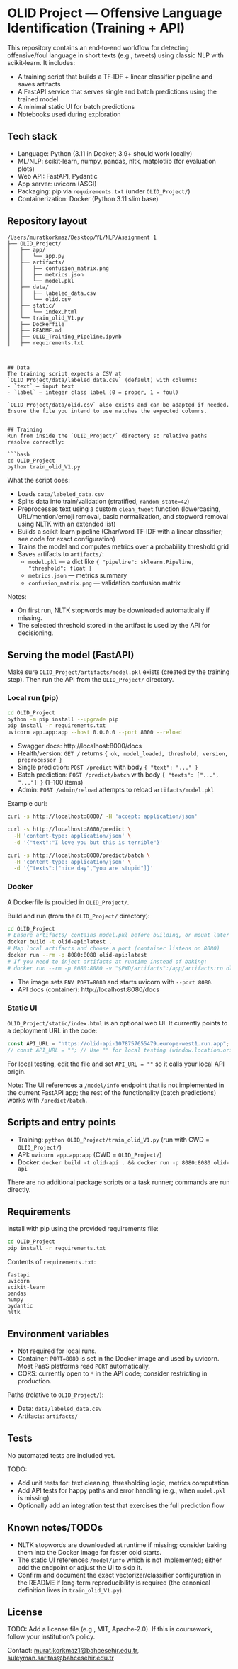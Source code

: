 # OLID Project — Offensive Language Identification (Training + API)

This repository contains an end‑to‑end workflow for detecting offensive/foul language in short texts (e.g., tweets) using classic NLP with scikit‑learn. It includes:
- A training script that builds a TF‑IDF + linear classifier pipeline and saves artifacts
- A FastAPI service that serves single and batch predictions using the trained model
- A minimal static UI for batch predictions
- Notebooks used during exploration


## Tech stack
- Language: Python (3.11 in Docker; 3.9+ should work locally)
- ML/NLP: scikit‑learn, numpy, pandas, nltk, matplotlib (for evaluation plots)
- Web API: FastAPI, Pydantic
- App server: uvicorn (ASGI)
- Packaging: pip via `requirements.txt` (under `OLID_Project/`)
- Containerization: Docker (Python 3.11 slim base)


## Repository layout
```
/Users/muratkorkmaz/Desktop/YL/NLP/Assignment 1
├── OLID_Project/
│   ├── app/
│   │   └── app.py
│   ├── artifacts/
│   │   ├── confusion_matrix.png
│   │   ├── metrics.json
│   │   └── model.pkl
│   ├── data/
│   │   ├── labeled_data.csv
│   │   └── olid.csv
│   ├── static/
│   │   └── index.html
│   └── train_olid_V1.py
│   ├── Dockerfile
│   ├── README.md
│   ├── OLID_Training_Pipeline.ipynb
│   ├── requirements.txt



## Data
The training script expects a CSV at `OLID_Project/data/labeled_data.csv` (default) with columns:
- `text` — input text
- `label` — integer class label (0 = proper, 1 = foul)

`OLID_Project/data/olid.csv` also exists and can be adapted if needed. Ensure the file you intend to use matches the expected columns.


## Training
Run from inside the `OLID_Project/` directory so relative paths resolve correctly:

```bash
cd OLID_Project
python train_olid_V1.py
```

What the script does:
- Loads `data/labeled_data.csv`
- Splits data into train/validation (stratified, `random_state=42`)
- Preprocesses text using a custom `clean_tweet` function (lowercasing, URL/mention/emoji removal, basic normalization, and stopword removal using NLTK with an extended list)
- Builds a scikit‑learn pipeline (Char/word TF‑IDF with a linear classifier; see code for exact configuration)
- Trains the model and computes metrics over a probability threshold grid
- Saves artifacts to `artifacts/`:
  - `model.pkl` — a dict like `{ "pipeline": sklearn.Pipeline, "threshold": float }`
  - `metrics.json` — metrics summary
  - `confusion_matrix.png` — validation confusion matrix

Notes:
- On first run, NLTK stopwords may be downloaded automatically if missing.
- The selected threshold stored in the artifact is used by the API for decisioning.


## Serving the model (FastAPI)
Make sure `OLID_Project/artifacts/model.pkl` exists (created by the training step). Then run the API from the `OLID_Project/` directory.

### Local run (pip)
```bash
cd OLID_Project
python -m pip install --upgrade pip
pip install -r requirements.txt
uvicorn app.app:app --host 0.0.0.0 --port 8000 --reload
```
- Swagger docs: http://localhost:8000/docs
- Health/version: `GET /` returns `{ ok, model_loaded, threshold, version, preprocessor }`
- Single prediction: `POST /predict` with body `{ "text": "..." }`
- Batch prediction: `POST /predict/batch` with body `{ "texts": ["...", "..."] }` (1–100 items)
- Admin: `POST /admin/reload` attempts to reload `artifacts/model.pkl`

Example curl:
```bash
curl -s http://localhost:8000/ -H 'accept: application/json'

curl -s http://localhost:8000/predict \
  -H 'content-type: application/json' \
  -d '{"text":"I love you but this is terrible"}'

curl -s http://localhost:8000/predict/batch \
  -H 'content-type: application/json' \
  -d '{"texts":["nice day","you are stupid"]}'
```

### Docker
A Dockerfile is provided in `OLID_Project/`.

Build and run (from the `OLID_Project/` directory):
```bash
cd OLID_Project
# Ensure artifacts/ contains model.pkl before building, or mount later
docker build -t olid-api:latest .
# Map local artifacts and choose a port (container listens on 8080)
docker run --rm -p 8080:8080 olid-api:latest
# If you need to inject artifacts at runtime instead of baking:
# docker run --rm -p 8080:8080 -v "$PWD/artifacts":/app/artifacts:ro olid-api:latest
```
- The image sets `ENV PORT=8080` and starts uvicorn with `--port 8080`.
- API docs (container): http://localhost:8080/docs

### Static UI
`OLID_Project/static/index.html` is an optional web UI. It currently points to a deployment URL in the code:
```js
const API_URL = "https://olid-api-1078757655479.europe-west1.run.app";
// const API_URL = ""; // Use "" for local testing (window.location.origin)
```
For local testing, edit the file and set `API_URL = ""` so it calls your local API origin.

Note: The UI references a `/model/info` endpoint that is not implemented in the current FastAPI app; the rest of the functionality (batch predictions) works with `/predict/batch`.


## Scripts and entry points
- Training: `python OLID_Project/train_olid_V1.py` (run with CWD = `OLID_Project/`)
- API: `uvicorn app.app:app` (CWD = `OLID_Project/`)
- Docker: `docker build -t olid-api . && docker run -p 8080:8080 olid-api`

There are no additional package scripts or a task runner; commands are run directly.


## Requirements
Install with pip using the provided requirements file:
```bash
cd OLID_Project
pip install -r requirements.txt
```
Contents of `requirements.txt`:
```
fastapi
uvicorn
scikit-learn
pandas
numpy
pydantic
nltk
```


## Environment variables
- Not required for local runs.
- Container: `PORT=8080` is set in the Docker image and used by uvicorn. Most PaaS platforms read `PORT` automatically.
- CORS: currently open to `*` in the API code; consider restricting in production.

Paths (relative to `OLID_Project/`):
- Data: `data/labeled_data.csv`
- Artifacts: `artifacts/`


## Tests
No automated tests are included yet.

TODO:
- Add unit tests for: text cleaning, thresholding logic, metrics computation
- Add API tests for happy paths and error handling (e.g., when `model.pkl` is missing)
- Optionally add an integration test that exercises the full prediction flow


## Known notes/TODOs
- NLTK stopwords are downloaded at runtime if missing; consider baking them into the Docker image for faster cold starts.
- The static UI references `/model/info` which is not implemented; either add the endpoint or adjust the UI to skip it.
- Confirm and document the exact vectorizer/classifier configuration in the README if long‑term reproducibility is required (the canonical definition lives in `train_olid_V1.py`).


## License
TODO: Add a license file (e.g., MIT, Apache‑2.0). If this is coursework, follow your institution’s policy.

Contact: murat.korkmaz1@bahcesehir.edu.tr, suleyman.saritas@bahcesehir.edu.tr
